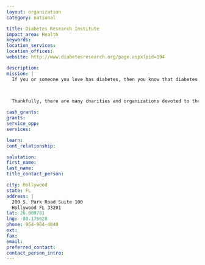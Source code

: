 ```yaml
---
layout: organization
category: national

title: Diabetes Research Institute
impact_area: Health
keywords: 
location_services: 
location_offices: 
website: http://www.diabetesresearch.org/page.aspx?pid=194

description: 
mission: |
  If you or someone you love has diabetes, then you know that diabetes is a devastating disease that causes so much pain and suffering. You know that diabetes robs children of the freedom and innocence of childhood; that it takes lives prematurely; and that patients worry about their future as they try to manage diabetes every minute of every day. The one thing you dream about: a cure for diabetes.

  

  Thankfully, there are many charities and organizations devoted to the care of diabetes patients and the education of the public about diabetes. But there is only one national organization solely devoted to finding a cure for diabetes: the Diabetes Research Institute.

cash_grants: 
grants: 
service_opp: 
services: 

learn: 
cont_relationship: 

salutation: 
first_name: 
last_name: 
title_contact_person: 

city: Hollywood
state: FL
address: |
  200 S. Park Road Suite 100  
  Hollywood FL 33201
lat: 26.009781
lng: -80.175628
phone: 954-964-4040
ext: 
fax: 
email: 
preferred_contact: 
contact_person_intro: 
---
```

